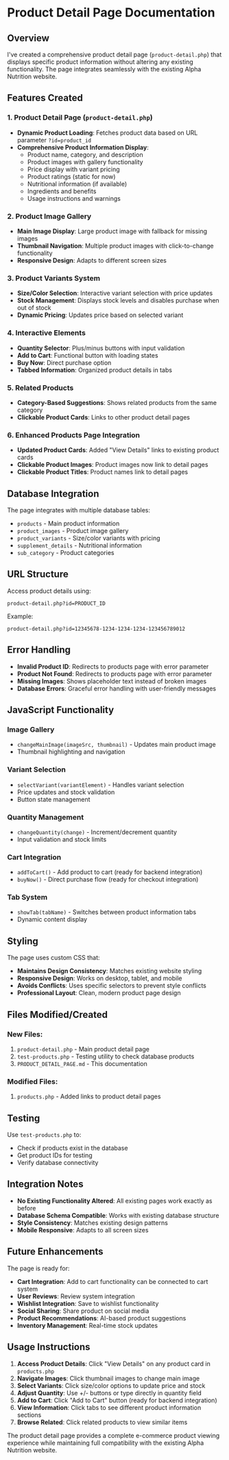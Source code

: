 # Product Detail Page Documentation

## Overview
I've created a comprehensive product detail page (`product-detail.php`) that displays specific product information without altering any existing functionality. The page integrates seamlessly with the existing Alpha Nutrition website.

## Features Created

### 1. Product Detail Page (`product-detail.php`)
- **Dynamic Product Loading**: Fetches product data based on URL parameter `?id=product_id`
- **Comprehensive Product Information Display**:
  - Product name, category, and description
  - Product images with gallery functionality
  - Price display with variant pricing
  - Product ratings (static for now)
  - Nutritional information (if available)
  - Ingredients and benefits
  - Usage instructions and warnings

### 2. Product Image Gallery
- **Main Image Display**: Large product image with fallback for missing images
- **Thumbnail Navigation**: Multiple product images with click-to-change functionality
- **Responsive Design**: Adapts to different screen sizes

### 3. Product Variants System
- **Size/Color Selection**: Interactive variant selection with price updates
- **Stock Management**: Displays stock levels and disables purchase when out of stock
- **Dynamic Pricing**: Updates price based on selected variant

### 4. Interactive Elements
- **Quantity Selector**: Plus/minus buttons with input validation
- **Add to Cart**: Functional button with loading states
- **Buy Now**: Direct purchase option
- **Tabbed Information**: Organized product details in tabs

### 5. Related Products
- **Category-Based Suggestions**: Shows related products from the same category
- **Clickable Product Cards**: Links to other product detail pages

### 6. Enhanced Products Page Integration
- **Updated Product Cards**: Added "View Details" links to existing product cards
- **Clickable Product Images**: Product images now link to detail pages
- **Clickable Product Titles**: Product names link to detail pages

## Database Integration

The page integrates with multiple database tables:
- `products` - Main product information
- `product_images` - Product image gallery
- `product_variants` - Size/color variants with pricing
- `supplement_details` - Nutritional information
- `sub_category` - Product categories

## URL Structure

Access product details using:
```
product-detail.php?id=PRODUCT_ID
```

Example:
```
product-detail.php?id=12345678-1234-1234-1234-123456789012
```

## Error Handling

- **Invalid Product ID**: Redirects to products page with error parameter
- **Product Not Found**: Redirects to products page with error parameter
- **Missing Images**: Shows placeholder text instead of broken images
- **Database Errors**: Graceful error handling with user-friendly messages

## JavaScript Functionality

### Image Gallery
- `changeMainImage(imageSrc, thumbnail)` - Updates main product image
- Thumbnail highlighting and navigation

### Variant Selection
- `selectVariant(variantElement)` - Handles variant selection
- Price updates and stock validation
- Button state management

### Quantity Management
- `changeQuantity(change)` - Increment/decrement quantity
- Input validation and stock limits

### Cart Integration
- `addToCart()` - Add product to cart (ready for backend integration)
- `buyNow()` - Direct purchase flow (ready for checkout integration)

### Tab System
- `showTab(tabName)` - Switches between product information tabs
- Dynamic content display

## Styling

The page uses custom CSS that:
- **Maintains Design Consistency**: Matches existing website styling
- **Responsive Design**: Works on desktop, tablet, and mobile
- **Avoids Conflicts**: Uses specific selectors to prevent style conflicts
- **Professional Layout**: Clean, modern product page design

## Files Modified/Created

### New Files:
1. `product-detail.php` - Main product detail page
2. `test-products.php` - Testing utility to check database products
3. `PRODUCT_DETAIL_PAGE.md` - This documentation

### Modified Files:
1. `products.php` - Added links to product detail pages

## Testing

Use `test-products.php` to:
- Check if products exist in the database
- Get product IDs for testing
- Verify database connectivity

## Integration Notes

- **No Existing Functionality Altered**: All existing pages work exactly as before
- **Database Schema Compatible**: Works with existing database structure
- **Style Consistency**: Matches existing design patterns
- **Mobile Responsive**: Adapts to all screen sizes

## Future Enhancements

The page is ready for:
- **Cart Integration**: Add to cart functionality can be connected to cart system
- **User Reviews**: Review system integration
- **Wishlist Integration**: Save to wishlist functionality
- **Social Sharing**: Share product on social media
- **Product Recommendations**: AI-based product suggestions
- **Inventory Management**: Real-time stock updates

## Usage Instructions

1. **Access Product Details**: Click "View Details" on any product card in `products.php`
2. **Navigate Images**: Click thumbnail images to change main image
3. **Select Variants**: Click size/color options to update price and stock
4. **Adjust Quantity**: Use +/- buttons or type directly in quantity field
5. **Add to Cart**: Click "Add to Cart" button (ready for backend integration)
6. **View Information**: Click tabs to see different product information sections
7. **Browse Related**: Click related products to view similar items

The product detail page provides a complete e-commerce product viewing experience while maintaining full compatibility with the existing Alpha Nutrition website.
